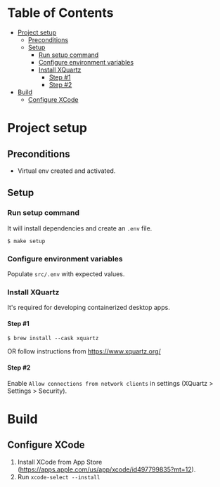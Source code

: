 <!-- START doctoc generated TOC please keep comment here to allow auto update -->
<!-- DON'T EDIT THIS SECTION, INSTEAD RE-RUN doctoc TO UPDATE -->
# Table of Contents

- [Project setup](#project-setup)
  - [Preconditions](#preconditions)
  - [Setup](#setup)
    - [Run setup command](#run-setup-command)
    - [Configure environment variables](#configure-environment-variables)
    - [Install XQuartz](#install-xquartz)
      - [Step #1](#step-1)
      - [Step #2](#step-2)
- [Build](#build)
  - [Configure XCode](#configure-xcode)

<!-- END doctoc generated TOC please keep comment here to allow auto update -->

# Project setup
## Preconditions
* Virtual env created and activated.
## Setup
### Run setup command
It will install dependencies and create an `.env` file.
```shell
$ make setup
```
### Configure environment variables
Populate `src/.env` with expected values.

### Install XQuartz
It's required for developing containerized desktop apps.

#### Step #1
```shell
$ brew install --cask xquartz
```
OR follow instructions from https://www.xquartz.org/

#### Step #2
Enable `Allow connections from network clients` in settings (XQuartz > Settings > Security).


# Build
## Configure XCode
1. Install XCode from App Store (https://apps.apple.com/us/app/xcode/id497799835?mt=12).
2. Run `xcode-select --install`
